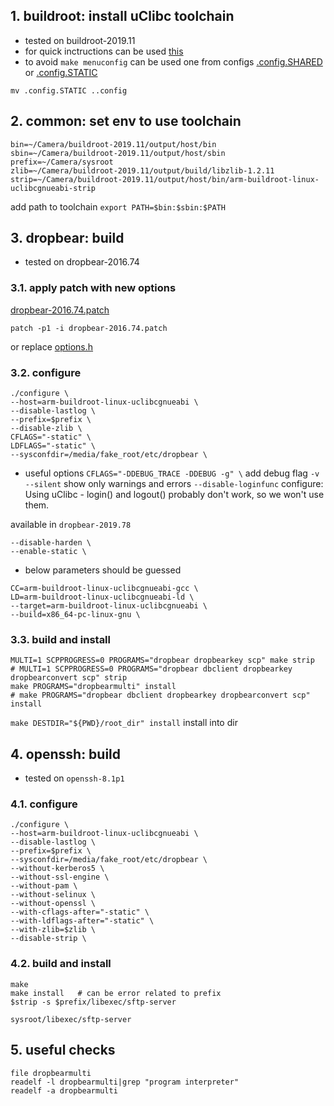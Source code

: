 ## 1. buildroot: install uClibc toolchain 

- tested on buildroot-2019.11
- for quick inctructions can be used [this](https://www.uclibc.org/toolchains.html)
- to avoid `make menuconfig` can be used one from configs [.config.SHARED](./.config.SHARED) or [.config.STATIC](./.config.STATIC)

```
mv .config.STATIC ..config
```

## 2. common: set env to use toolchain

```
bin=~/Camera/buildroot-2019.11/output/host/bin
sbin=~/Camera/buildroot-2019.11/output/host/sbin
prefix=~/Camera/sysroot
zlib=~/Camera/buildroot-2019.11/output/build/libzlib-1.2.11
strip=~/Camera/buildroot-2019.11/output/host/bin/arm-buildroot-linux-uclibcgnueabi-strip
```
add path to toolchain
`export PATH=$bin:$sbin:$PATH`

## 3. dropbear: build

- tested on dropbear-2016.74
### 3.1. apply patch with new options 

[dropbear-2016.74.patch](./dropbear-2016.74.patch)
```
patch -p1 -i dropbear-2016.74.patch
```
or replace [options.h](./options.h)

### 3.2. configure
```
./configure \
--host=arm-buildroot-linux-uclibcgnueabi \
--disable-lastlog \
--prefix=$prefix \
--disable-zlib \
CFLAGS="-static" \
LDFLAGS="-static" \
--sysconfdir=/media/fake_root/etc/dropbear \
```

- useful options
`CFLAGS="-DDEBUG_TRACE -DDEBUG -g" \` add debug flag `-v`
`--silent` show only warnings and errors
`--disable-loginfunc` configure: Using uClibc - login() and logout() probably don't work, so we won't use them.


available in `dropbear-2019.78`
```
--disable-harden \
--enable-static \
```

- below parameters should be guessed
```
CC=arm-buildroot-linux-uclibcgnueabi-gcc \
LD=arm-buildroot-linux-uclibcgnueabi-ld \
--target=arm-buildroot-linux-uclibcgnueabi \
--build=x86_64-pc-linux-gnu \
```

### 3.3. build and install

```
MULTI=1 SCPPROGRESS=0 PROGRAMS="dropbear dropbearkey scp" make strip
# MULTI=1 SCPPROGRESS=0 PROGRAMS="dropbear dbclient dropbearkey dropbearconvert scp" strip
make PROGRAMS="dropbearmulti" install
# make PROGRAMS="dropbear dbclient dropbearkey dropbearconvert scp" install
```

`make DESTDIR="${PWD}/root_dir" install` install into dir


## 4. openssh: build

- tested on `openssh-8.1p1`

### 4.1. configure
```
./configure \
--host=arm-buildroot-linux-uclibcgnueabi \
--disable-lastlog \
--prefix=$prefix \
--sysconfdir=/media/fake_root/etc/dropbear \
--without-kerberos5 \
--without-ssl-engine \
--without-pam \
--without-selinux \
--without-openssl \
--with-cflags-after="-static" \
--with-ldflags-after="-static" \
--with-zlib=$zlib \
--disable-strip \
```

### 4.2. build and install
```
make        
make install   # can be error related to prefix
$strip -s $prefix/libexec/sftp-server 
```
`sysroot/libexec/sftp-server`


## 5. useful checks
```
file dropbearmulti
readelf -l dropbearmulti|grep "program interpreter"
readelf -a dropbearmulti
```

